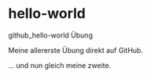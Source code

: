 # hello-world
github_hello-world Übung

Meine allererste Übung direkt auf GitHub.

... und nun gleich meine zweite.

